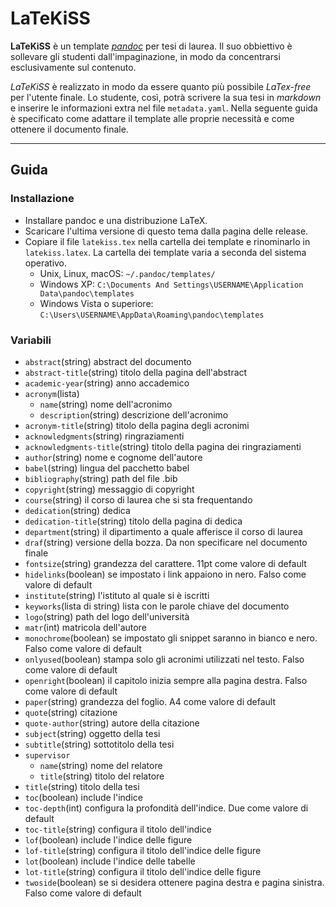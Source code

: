 # LaTeKiSS

**LaTeKiSS** è un template *[pandoc][]* per tesi di laurea. Il suo obbiettivo è sollevare gli studenti dall'impaginazione, in modo da concentrarsi esclusivamente sul contenuto.

*LaTeKiSS* è realizzato in modo da essere quanto più possibile *LaTex-free* per l'utente finale. Lo studente, così, potrà scrivere la sua tesi in *markdown* e inserire le informazioni extra nel file `metadata.yaml`.
Nella seguente guida è specificato come adattare il template alle proprie necessità e come ottenere il documento finale.

---

## Guida

### Installazione

- Installare pandoc e una distribuzione LaTeX.
- Scaricare l'ultima versione di questo tema dalla pagina delle release.
- Copiare il file `latekiss.tex` nella cartella dei template e rinominarlo in `latekiss.latex`. La cartella dei template varia a seconda del sistema operativo.
  - Unix, Linux, macOS: `~/.pandoc/templates/`
  - Windows XP: `C:\Documents And Settings\USERNAME\Application Data\pandoc\templates`
  - Windows Vista o superiore: `C:\Users\USERNAME\AppData\Roaming\pandoc\templates`

### Variabili

- `abstract`(string)
  abstract del documento
- `abstract-title`(string)
  titolo della pagina dell'abstract
- `academic-year`(string)
  anno accademico
- `acronym`(lista)
  - `name`(string)
  nome dell'acronimo
  - `description`(string)
  descrizione dell'acronimo
- `acronym-title`(string)
  titolo della pagina degli acronimi
- `acknowledgments`(string)
  ringraziamenti
- `acknowledgments-title`(string)
  titolo della pagina dei ringraziamenti
- `author`(string)
  nome e cognome dell'autore
- `babel`(string)
  lingua del pacchetto babel
- `bibliography`(string)
  path del file .bib
- `copyright`(string)
  messaggio di copyright
- `course`(string)
  il corso di laurea che si sta frequentando
- `dedication`(string)
  dedica
- `dedication-title`(string)
  titolo della pagina di dedica
- `department`(string)
  il dipartimento a quale afferisce il corso di laurea
- `draf`(string)
  versione della bozza. Da non specificare nel documento finale
- `fontsize`(string)
  grandezza del carattere. 11pt come valore di default
- `hidelinks`(boolean)
  se impostato i link appaiono in nero. Falso come valore di default
- `institute`(string)
  l'istituto al quale si è iscritti
- `keyworks`(lista di string)
  lista con le parole chiave del documento
- `logo`(string)
  path del logo dell'università
- `matr`(int)
  matricola dell'autore
- `monochrome`(boolean)
  se impostato gli snippet saranno in bianco e nero. Falso come valore di default
- `onlyused`(boolean)
  stampa solo gli acronimi utilizzati nel testo. Falso come valore di default
- `openright`(boolean)
  il capitolo inizia sempre alla pagina destra. Falso come valore di default
- `paper`(string)
  grandezza del foglio. A4 come valore di default
- `quote`(string)
  citazione
- `quote-author`(string)
  autore della citazione
- `subject`(string)
  oggetto della tesi
- `subtitle`(string)
  sottotitolo della tesi
- `supervisor`
  - `name`(string)
    nome del relatore
  - `title`(string)
    titolo del relatore
- `title`(string)
  titolo della tesi
- `toc`(boolean)
  include l'indice
- `toc-depth`(int)
  configura la profondità dell'indice. Due come valore di default
- `toc-title`(string)
  configura il titolo dell'indice
- `lof`(boolean)
  include l'indice delle figure
- `lof-title`(string)
  configura il titolo dell'indice delle figure
- `lot`(boolean)
  include l'indice delle tabelle
- `lot-title`(string)
  configura il titolo dell'indice delle figure
- `twoside`(boolean)
  se si desidera ottenere pagina destra e pagina sinistra. Falso come valore di default

[pandoc]: https://pandoc.org/
